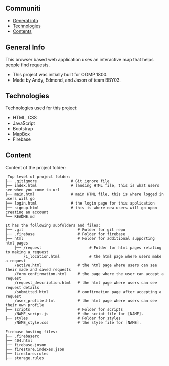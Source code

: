## Communiti

* [General info](#general-info)
* [Technologies](#technologies)
* [Contents](#content)

## General Info
This browser based web application uses an interactive map that helps people find requests.
* This project was initially built for COMP 1800.
* Made by Andy, Edmond, and Jason of team BBY03.
	
## Technologies
Technologies used for this project:
* HTML, CSS
* JavaScript
* Bootstrap 
* MapBox
* Firebase
	
## Content
Content of the project folder:

```
 Top level of project folder: 
├── .gitignore               # Git ignore file
├── index.html               # landing HTML file, this is what users see when you come to url
├── main.html                # main HTML file, this is where logged in users will go
├── login.html               # the login page for this application
├── signup.html              # this is where new users will go upon creating an account
└── README.md

It has the following subfolders and files:
├── .git                     	# Folder for git repo
├── .firebase                   # Folder for firebase
├── html                     	# Folder for additional supporting html pages
    ├── /request                     # Folder for html pages relating to making a request
        /1_location.html             # the html page where users make a request
    /active.html             	# the html page where users can see their made and saved requests 
    /form_confirmation.html  	# the page where the user can accept a request
    /request_description.html	# the html page where users can see request details
    /submitted.html             # confirmation page after accepting a request
    /user_profile.html          # the html page where users can see their own profile
├── scripts                  	# Folder for scripts
    /NAME_script.js             # the script file for [NAME].
├── styles                  	# Folder for styles
    /NAME_style.css             # the style file for [NAME]. 

Firebase hosting files: 
├── .firebaserc
├── 404.html
├── firebase.joson
├── firestore.indexes.json
├── firestore.rules
├── storage.rules

```

